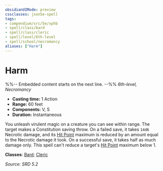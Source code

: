 ```yaml
---
obsidianUIMode: preview
cssclasses: json5e-spell
tags:
- compendium/src/5e/xphb
- spell/class/bard
- spell/class/cleric
- spell/level/6th-level
- spell/school/necromancy
aliases: ["Harm"]
---
```

# Harm
%%-- Embedded content starts on the next line. --%%
*6th-level, Necromancy*  

- **Casting time:** 1 Action
- **Range:** 60 feet
- **Components:** V, S
- **Duration:** Instantaneous

You unleash virulent magic on a creature you can see within range. The target makes a Constitution saving throw. On a failed save, it takes `14d6` Necrotic damage, and its [Hit Point](hit-points-xphb.md) maximum is reduced by an amount equal to the Necrotic damage it took. On a successful save, it takes half as much damage only. This spell can't reduce a target's [Hit Point](hit-points-xphb.md) maximum below 1.

**Classes**: [Bard](list-spells-classes-bard.md); [Cleric](list-spells-classes-cleric.md)

*Source: SRD 5.2*